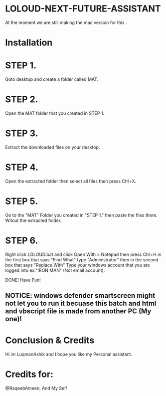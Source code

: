 # LOLOUD-NEXT-FUTURE-ASSISTANT
At the moment we are still making the mac version for this .


# Installation

# STEP 1.

Goto desktop and create a folder called MAT.

# STEP 2.

Open the MAT folder that you created in STEP 1.

# STEP 3.

Extract the downloaded files on your desktop.

# STEP 4.

Open the extracted folder then select all files then press Ctrl+X.

# STEP 5.

Go to the "MAT" Folder you created in "STEP 1." then paste the files there. Witout the extracted folder.

# STEP 6.

Right click LOLOUD.bat and click Open With > Notepad then press Ctrl+H in the first box that says "Find What" type "Administrator" then in the second box that says "Replace With"
Type your windows account that you are logged into ex:"IRON MAN" (Not email account).

DONE! Have Fun!

## NOTICE: windows defender smartscreen might not let you to run it becuase this batch and html and vbscript file is made from another PC (My one)!

# Conclusion & Credits

Hi im LuqmanAshik and I hope you like my Personal assistant.

# Credits for:

@RaqeebAmeen, And My Self

